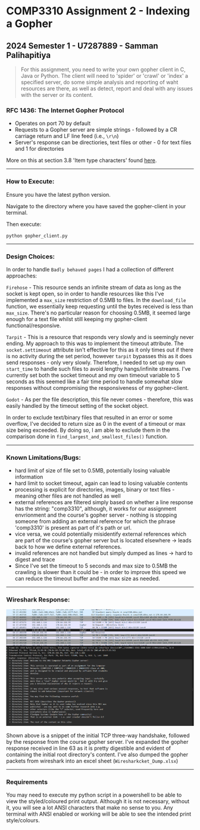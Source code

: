 # COMP3310 Assignment 2 - Indexing a Gopher

## 2024 Semester 1 - U7287889 - Samman Palihapitiya

> For this assignment, you need to write your own gopher client in C, Java or Python. The client will need to 'spider' or 'crawl' or 'index' a specified server, do some simple analysis and reporting of waht resources are there, as well as detect, report and deal with any issues with the server or its content.

### RFC 1436: The Internet Gopher Protocol

* Operates on port 70 by default
* Requests to a Gopher server are simple strings - followed by a CR carriage return and LF line feed (i.e., `\r\n`)
* Server's response can be directiories, text files or other - 0 for text files and 1 for directories

More on this at section 3.8 'Item type characters' found [here](https://www.rfc-editor.org/rfc/rfc1436).

---

### How to Execute:

Ensure you have the latest python version.

Navigate to the directory where you have saved the gopher-client in your terminal.

Then execute:

```
python gopher_client.py
```

---

### Design Choices:

In order to handle `Badly behaved pages` I had a collection of different approaches:

`Firehose` - This resource sends an infinite stream of data as long as the socket is kept open, so in order to handle resources like this I've implemented a `max_size` restriction of 0.5MB to files. In the `download_file` function, we essentially keep requesting until the bytes received is less than `max_size`. There's no particular reason for choosing 0.5MB, it seemed large enough for a text file whilst still keeping my gopher-client functional/responsive.

`Tarpit` - This is a resource that responds very slowly and is seemingly never ending. My approach to this was to implement the timeout attribute. The `socket.settimeout` attribute isn't effective for this as it only times out if there is no activity during the set period, however `tarpit` bypasses this as it does send responses - only very slowly. Therefore, I needed to set up my own `start_time` to handle such files to avoid lengthy hangs/infinite streams. I've currently set both the socket timeout and my own timeout variable to 5 seconds as this seemed like a fair time period to handle somewhat slow responses without compromising the responsiveness of my gopher-client.

`Godot` - As per the file description, this file never comes - therefore, this was easily handled by the timeout setting of the socket object.

In order to exclude text/binary files that resulted in an error or some overflow, I've decided to return size as 0 in the event of a timeout or max size being exceeded. By doing so, I am able to exclude them in the comparison done in `find_largest_and_smallest_files()` function.

---

### Known Limitations/Bugs:

* hard limit of size of file set to 0.5MB, potentially losing valuable information
* hard limit to socket timeout, again can lead to losing valuable contents
* processing is explicit for directories, images, binary or text files - meaning other files are not handled as well
* external references are filtered simply based on whether a line response has the string: "comp3310", although, it works for our assignment envrionment and the course's gopher server - nothing is stopping someone from adding an external reference for which the phrase 'comp3310' is present as part of it's path or url.
* vice versa, we could potentially misidentify external references which are part of the course's gopher server but is located elsewhere -> leads back to how we define external references.
* invalid references are not handled but simply dumped as lines -> hard to digest and trace
* Since I've set the timeout to 5 seconds and max size to 0.5MB the crawling is slower than it could be - in order to improve this speed we can reduce the timeout buffer and the max size as needed.

---

### Wireshark Response:

![1712630563240](image/README/1712630563240.png)

Shown above is a snippet of the initial TCP three-way handshake, followed by the response from the course gopher server. I've expanded the gopher response received in line 63 as it is pretty digestible and evident of containing the initial root directory's content. I've also dumped the gopher packets from wireshark into an excel sheet (`Wiresharkcket_Dump.xlsx`)

---

### Requirements

You may need to execute my python script in a powershell to be able to view the styled/coloured print output. Although it is not necessary, without it, you will see a lot ANSI characters that make no sense to you.
Any terminal with ANSI enabled or working will be able to see the intended print style/colours.
